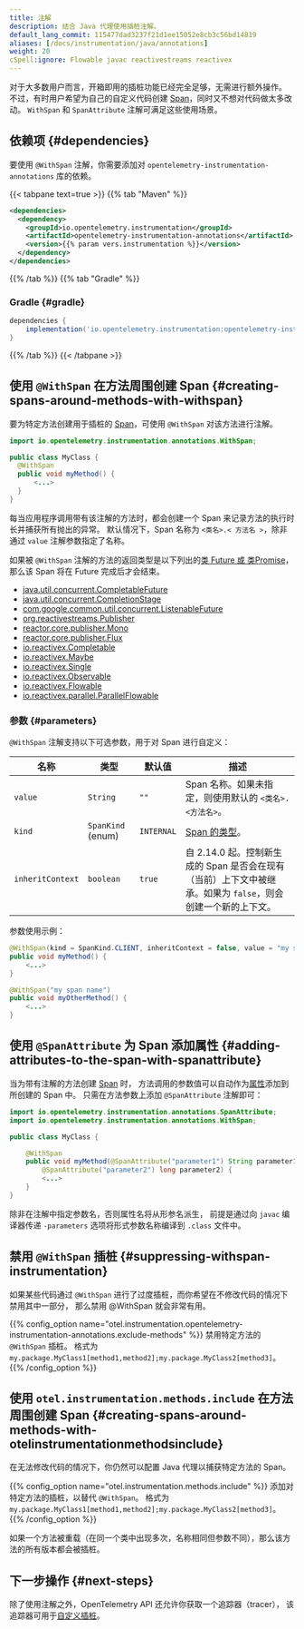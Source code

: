 ```yaml
---
title: 注解
description: 结合 Java 代理使用插桩注解。
default_lang_commit: 115477dad3237f21d1ee15052e8cb3c56bd14819
aliases: [/docs/instrumentation/java/annotations]
weight: 20
cSpell:ignore: Flowable javac reactivestreams reactivex
---
```


对于大多数用户而言，开箱即用的插桩功能已经完全足够，无需进行额外操作。
不过，有时用户希望为自己的自定义代码创建 [Span](/docs/concepts/signals/traces/#spans)，同时又不想对代码做太多改动。
`WithSpan` 和 `SpanAttribute` 注解可满足这些使用场景。

## 依赖项 {#dependencies}

要使用 `@WithSpan` 注解，你需要添加对 `opentelemetry-instrumentation-annotations` 库的依赖。

{{< tabpane text=true >}} {{% tab "Maven" %}}

```xml
<dependencies>
  <dependency>
    <groupId>io.opentelemetry.instrumentation</groupId>
    <artifactId>opentelemetry-instrumentation-annotations</artifactId>
    <version>{{% param vers.instrumentation %}}</version>
  </dependency>
</dependencies>
```

{{% /tab %}} {{% tab "Gradle" %}}

### Gradle {#gradle}

```groovy
dependencies {
    implementation('io.opentelemetry.instrumentation:opentelemetry-instrumentation-annotations:{{% param vers.instrumentation %}}')
}
```

{{% /tab %}} {{< /tabpane >}}

## 使用 `@WithSpan` 在方法周围创建 Span {#creating-spans-around-methods-with-withspan}

要为特定方法创建用于插桩的 [Span](/docs/concepts/signals/traces/#spans)，可使用 `@WithSpan` 对该方法进行注解。

```java
import io.opentelemetry.instrumentation.annotations.WithSpan;

public class MyClass {
  @WithSpan
  public void myMethod() {
      <...>
  }
}
```

每当应用程序调用带有该注解的方法时，都会创建一个 Span 来记录方法的执行时长并捕获所有抛出的异常。
默认情况下，Span 名称为 `<类名>.< 方法名 >`，除非通过 `value` 注解参数指定了名称。

如果被 `@WithSpan` 注解的方法的返回类型是以下列出的[类 Future 或 类Promise](https://en.wikipedia.org/wiki/Futures_and_promises)，
那么该 Span 将在 Future 完成后才会结束。

- [java.util.concurrent.CompletableFuture](https://docs.oracle.com/javase/8/docs/api/java/util/concurrent/CompletableFuture.html)
- [java.util.concurrent.CompletionStage](https://docs.oracle.com/javase/8/docs/api/java/util/concurrent/CompletionStage.html)
- [com.google.common.util.concurrent.ListenableFuture](https://guava.dev/releases/10.0/api/docs/com/google/common/util/concurrent/ListenableFuture.html)
- [org.reactivestreams.Publisher](https://www.reactive-streams.org/reactive-streams-1.0.1-javadoc/org/reactivestreams/Publisher.html)
- [reactor.core.publisher.Mono](https://projectreactor.io/docs/core/release/api/reactor/core/publisher/Mono.html)
- [reactor.core.publisher.Flux](https://projectreactor.io/docs/core/release/api/reactor/core/publisher/Flux.html)
- [io.reactivex.Completable](https://reactivex.io/RxJava/2.x/javadoc/index.html?io/reactivex/Completable.html)
- [io.reactivex.Maybe](https://reactivex.io/RxJava/2.x/javadoc/index.html?io/reactivex/Maybe.html)
- [io.reactivex.Single](https://reactivex.io/RxJava/2.x/javadoc/index.html?io/reactivex/Single.html)
- [io.reactivex.Observable](https://reactivex.io/RxJava/2.x/javadoc/index.html?io/reactivex/Observable.html)
- [io.reactivex.Flowable](https://reactivex.io/RxJava/2.x/javadoc/index.html?io/reactivex/Flowable.html)
- [io.reactivex.parallel.ParallelFlowable](https://reactivex.io/RxJava/2.x/javadoc/index.html?io/reactivex/parallel/ParallelFlowable.html)

### 参数 {#parameters}

`@WithSpan` 注解支持以下可选参数，用于对 Span 进行自定义：

| 名称             | 类型              | 默认值     | 描述                                                                                                         |
| ---------------- | ----------------- | ---------- | ------------------------------------------------------------------------------------------------------------ |
| `value`          | `String`          | `""`       | Span 名称。如果未指定，则使用默认的 `<类名>.<方法名>`。                                                      |
| `kind`           | `SpanKind` (enum) | `INTERNAL` | [Span 的类型](/docs/specs/otel/trace/api/#spankind)。                                                        |
| `inheritContext` | `boolean`         | `true`     | 自 2.14.0 起。控制新生成的 Span 是否会在现有（当前）上下文中被继承。如果为 `false`，则会创建一个新的上下文。 |

参数使用示例：

```java
@WithSpan(kind = SpanKind.CLIENT, inheritContext = false, value = "my span name")
public void myMethod() {
    <...>
}

@WithSpan("my span name")
public void myOtherMethod() {
    <...>
}
```

## 使用 `@SpanAttribute` 为 Span 添加属性 {#adding-attributes-to-the-span-with-spanattribute}

当为带有注解的方法创建 [Span](/docs/concepts/signals/traces/#spans) 时，
方法调用的参数值可以自动作为[属性](/docs/concepts/signals/traces/#attributes)添加到所创建的 Span 中。
只需在方法参数上添加 `@SpanAttribute` 注解即可：

```java
import io.opentelemetry.instrumentation.annotations.SpanAttribute;
import io.opentelemetry.instrumentation.annotations.WithSpan;

public class MyClass {

    @WithSpan
    public void myMethod(@SpanAttribute("parameter1") String parameter1,
        @SpanAttribute("parameter2") long parameter2) {
        <...>
    }
}
```

除非在注解中指定参数名，否则属性名将从形参名派生，
前提是通过向 `javac` 编译器传递 `-parameters` 选项将形式参数名称编译到 `.class` 文件中。

## 禁用 `@WithSpan` 插桩 {#suppressing-withspan-instrumentation}

如果某些代码通过 `@WithSpan` 进行了过度插桩，而你希望在不修改代码的情况下禁用其中一部分，
那么禁用 @WithSpan 就会非常有用。

{{% config_option
  name="otel.instrumentation.opentelemetry-instrumentation-annotations.exclude-methods" %}}
禁用特定方法的 `@WithSpan` 插桩。
格式为 `my.package.MyClass1[method1,method2];my.package.MyClass2[method3]`。
{{% /config_option %}}

## 使用 `otel.instrumentation.methods.include` 在方法周围创建 Span {#creating-spans-around-methods-with-otelinstrumentationmethodsinclude}

在无法修改代码的情况下，你仍然可以配置 Java 代理以捕获特定方法的 Span。

{{% config_option name="otel.instrumentation.methods.include" %}}
添加对特定方法的插桩，以替代 `@WithSpan`。
格式为 `my.package.MyClass1[method1,method2];my.package.MyClass2[method3]`。
{{% /config_option %}}

如果一个方法被重载（在同一个类中出现多次，名称相同但参数不同），那么该方法的所有版本都会被插桩。

## 下一步操作 {#next-steps}

除了使用注解之外，OpenTelemetry API 还允许你获取一个追踪器（tracer），
该追踪器可用于[自定义插桩](../api)。
